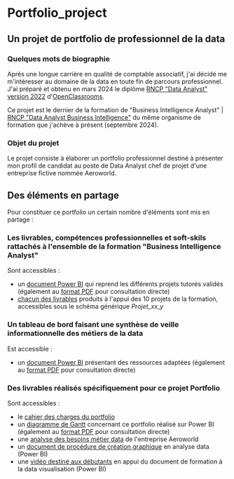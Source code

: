 # Portfolio_project
## Un projet de portfolio de professionnel de la data


### Quelques mots de biographie
Après une longue carrière en qualité de comptable associatif, j'ai décidé me m'intéresser au domaine de la data en toute fin de parcours professionnel. 
J'ai préparé et obtenu en mars 2024 le diplôme [RNCP "Data Analyst" version 2022](https://www.francecompetences.fr/recherche/rncp/34964/) d'[OpenClassrooms](https://openclassrooms.com/fr/).

Ce projet est le dernier de la formation de "Business Intelligence Analyst" | [RNCP "Data Analyst Business Intelligence"](https://www.francecompetences.fr/recherche/rncp/37837/) du même organisme de formation que j'achève à présent (septembre 2024).

### Objet du projet
Le projet consiste à élaborer un portfolio professionnel destiné à présenter mon profil de candidat au poste de Data Analyst chef de projet d'une entreprise fictive nommée Aeroworld.

## Des éléments en partage
Pour constituer ce portfolio un certain nombre d'éléments sont mis en partage :

### Les livrables, compétences professionnelles et soft-skils rattachés à l'ensemble de la formation "Business Intelligence Analyst" 
Sont accessibles :
- un [document Power BI](https://github.com/Thierry-Monjo/Portfolio_project/blob/main/Synthese_projets_tutores.pbix) qui reprend les différents projets tutorés validés (également au [format PDF](https://github.com/Thierry-Monjo/Portfolio_project/blob/main/Synthese_projets_tutores.pdf) pour consultation directe)
- [chacun des livrables](https://github.com/Thierry-Monjo/Portfolio_project) produits à l'appui des 10 projets de la formation, accessibles sous le schéma générique *Projet_xx_y*

### Un tableau de bord faisant une synthèse de veille informationnelle des métiers de la data
Est accessible :
- un [document Power BI](https://github.com/Thierry-Monjo/Portfolio_project/blob/main/Veille_informationnelle_metiers_data.pbix) présentant des ressources adaptées (également au [format PDF](https://github.com/Thierry-Monjo/Portfolio_project/blob/main/Veille_informationnelle_metiers_data.pdf) pour consultation directe)

### Des livrables réalisés spécifiquement pour ce projet Portfolio 
Sont accessibles :
- le [cahier des charges du portfolio](https://github.com/Thierry-Monjo/Portfolio_project/blob/main/Cahier_des_charges_portfolio_candidat.pdf)
- un [diagramme de Gantt](https://github.com/Thierry-Monjo/Portfolio_project/blob/main/Gantt_portfolio.pbix) concernant ce portfolio réalisé sur Power BI (également au [format PDF](https://github.com/Thierry-Monjo/Portfolio_project/blob/main/Gantt_portfolio.pdf) pour consultation directe)
- une [analyse des besoins métier data](https://github.com/Thierry-Monjo/Portfolio_project/blob/main/Analyse_des_besoins_metiers_Astroworld.pdf) de l'entreprise Aeroworld
- un [document de procédure de création graphique](https://github.com/Thierry-Monjo/Portfolio_project/blob/main/Guide_prise_en_main_%20PowerBI.pdf) en analyse data (Power BI)
- une [vidéo destiné aux débutants](https://github.com/Thierry-Monjo/Portfolio_project/blob/main/Initiation_PowerBI.mp4) en appui du document de formation à la data visualisation (Power BI)
